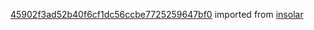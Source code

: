 [45902f3ad52b40f6cf1dc56ccbe7725259647bf0](https://github.com/insolar/insolar/commit/45902f3ad52b40f6cf1dc56ccbe7725259647bf0) imported from [insolar](https://github.com/insolar/insolar)
